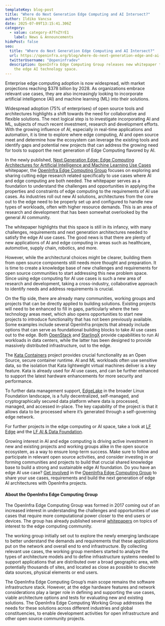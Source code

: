 ```yaml
---
templateKey: blog-post
title: "Where do Next Generation Edge Computing and AI Intersect?"
author: Ildiko Vancsa
date: 2025-07-09T13:15:41.306Z
category:
  - value: category-A7fnZYrE1
    label: News & Announcements
hidePost: false
seo:
  title: "Where do Next Generation Edge Computing and AI Intersect?"
  url: https://openinfra.org/blog/where-do-next-generation-edge-and-ai-intersect
  twitterUsername: "@openinfradev"
  description: OpenInfra Edge Computing Group releases new whitepaper to explore
    the edge AI technology space.
---
```

Enterprise edge computing adoption is now widespread, with market projections reaching $378 billion by 2028. As organizations embrace relevant use cases, they are also increasingly looking to incorporate artificial intelligence (AI) and machine learning (ML) into their solutions. 

Widespread adoption (75% of enterprises) of open source tools and architectures highlights a shift towards the need for collaborative and flexible solutions. The next logical step is to investigate incorporating AI and ML, subjects of much recent investment, research and development efforts. With the growing influence of AI, especially in real-time applications and automation, it is time to explore where edge computing, AI and open source meet and determine how the ecosystem can leverage the existing tools and identify gaps and potential new projects that can address the growing need for tools to support the next generation of Edge Computing flavored by AI.

In the newly published, [Next Generation Edge: Edge Computing Architectures for Artificial Intelligence and Machine Learning Use Cases](https://www.openstack.org/use-cases/edge-computing/next-generation-edge-edge-computing-architectures-for-artificial-intelligence-and-machine-learning-use-cases) whitepaper, the [OpenInfra Edge Computing Group](https://wiki.openstack.org/wiki/Edge_Computing_Group) focuses on exploring and sharing cutting edge research related specifically to use cases where AI and edge computing are both needed. The whitepaper serves as a foundation to understand the challenges and opportunities in applying the properties and constraints of edge computing to the requirements of AI use cases. As industries roll out new AI solutions, architectures from the core out to the edge need to be properly set up and configured to handle new types of workloads, often with higher resource demands. This is an area of research and development that has been somewhat overlooked by the general AI community.

The whitepaper highlights that this space is still in its infancy, with many challenges, requirements and next generation architectures needed to satisfy the edge AI use cases. The good news is that there are plenty of new applications of AI and edge computing in areas such as healthcare, automotive, supply chain, robotics, and more. 

However, while the architectural choices might be clearer, building them from open source components still needs more thought and preparation. It is time to create a knowledge base of new challenges and requirements for open source communities to start addressing this new problem space. Since using edge computing for AI use cases is such a new area of research and development, taking a cross-industry, collaborative approach to identify needs and address requirements is crucial.

On the flip side, there are already many communities, working groups and projects that can be directly applied to building solutions. Existing projects will need to be enhanced to fill in gaps, particularly where the two technology areas meet, which also opens opportunities to start new projects to introduce functionality that has not been previously available. Some examples include several OpenInfra projects that already include options that can serve as foundational building blocks to take AI use cases out to the edge. Both [OpenStack](https://www.openstack.org/) and [StarlingX](https://www.starlingx.io/) provide capabilities to run AI workloads in data centers, while the latter has been designed to provide massively distributed infrastructure, out to the edge.

The [Kata Containers](https://katacontainers.io/) project provides crucial functionality as an Open Source, secure container runtime. AI and ML workloads often use sensitive data, so the isolation that Kata lightweight virtual machines deliver is a key feature. Kata is already used for AI use cases, and can be further enhanced to support the latest hardware enhancements for more security and performance.

To further data management support, [EdgeLake](https://lfedge.org/projects/edgelake/) in the broader Linux Foundation landscape, is a fully decentralized, self-managed, and cryptographically secured data platform where data is processed, managed, and accessed in-place. The key capability of the project is that it allows data to be processed where it’s generated through a self-governing edge network.

For further projects in the edge computing or AI space, take a look at [LF Edge](https://lfedge.org/) and the [LF AI & Data Foundation](https://wiki.openstack.org/wiki/Edge_Computing_Group).

Growing interest in AI and edge computing is driving active investment in new and existing projects and working groups alike in the open source ecosystem, as a way to ensure long-term success. Make sure to follow and participate in relevant open source activities, and consider investing in or forming communities and projects to build that crucial shared knowledge base to build a strong and sustainable edge AI foundation.
Do you have an edge AI use case? [Get involved](https://wiki.openstack.org/wiki/Edge_Computing_Group#Group_Resources) in the [OpenInfra Edge Computing Group](https://wiki.openstack.org/wiki/Edge_Computing_Group) to share your use cases, requirements and build the next generation of edge AI architectures with OpenInfra projects.

#### About the OpenInfra Edge Computing Group

The OpenInfra Edge Computing Group was formed in 2017 coming out of an increased interest in understanding the challenges and opportunities of use cases that require more computational power closer to the end users or devices. The group has already published several [whitepapers](https://www.openstack.org/use-cases/edge-computing/g) on topics of interest to the edge computing community.

The working group initially set out to explore the newly emerging landscape to better understand the demands and requirements that these applications put on the network and overall end to end infrastructure. By collecting relevant use cases, the working group members started to analyze the types of architecture models and to define infrastructure systems needed to support applications that are distributed over a broad geographic area, with potentially thousands of sites, and located as close as possible to discrete data sources, physical elements or end users.

The OpenInfra Edge Computing Group’s main scope remains the software infrastructure stack. However, at the edge hardware features and network considerations play a larger role in defining and supporting the use cases, viable architecture options and tests for evaluating new and existing solutions. The OpenInfra Edge Computing Working Group addresses the needs for these solutions across different industries and global constituencies, to enable development activities for open infrastructure and other open source community projects.
